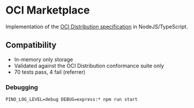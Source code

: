 # OCI Marketplace

Implementation of the [OCI Distribution specification](https://github.com/opencontainers/distribution-spec/tree/main/conformance) in NodeJS/TypeScript.

## Compatibility

- In-memory only storage
- Validated against the OCI Distribution conformance suite only
- 70 tests pass, 4 fail (referrer)

### Debugging

```
PINO_LOG_LEVEL=debug DEBUG=express:* npm run start
```
